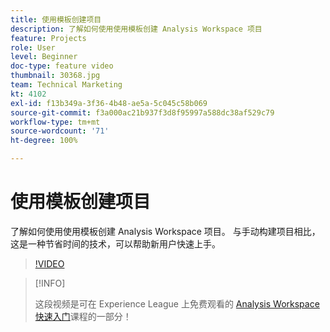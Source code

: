```yaml
---
title: 使用模板创建项目
description: 了解如何使用使用模板创建 Analysis Workspace 项目
feature: Projects
role: User
level: Beginner
doc-type: feature video
thumbnail: 30368.jpg
team: Technical Marketing
kt: 4102
exl-id: f13b349a-3f36-4b48-ae5a-5c045c58b069
source-git-commit: f3a000ac21b937f3d8f95997a588dc38af529c79
workflow-type: tm+mt
source-wordcount: '71'
ht-degree: 100%

---
```


# 使用模板创建项目

了解如何使用使用模板创建 Analysis Workspace 项目。 与手动构建项目相比，这是一种节省时间的技术，可以帮助新用户快速上手。

>[!VIDEO](https://video.tv.adobe.com/v/30368/?quality=12)

>[!INFO]
>
> 这段视频是可在 Experience League 上免费观看的 [Analysis Workspace 快速入门](https://experienceleague.adobe.com/?recommended=Analytics-U-1-2020.1.workspace)课程的一部分！